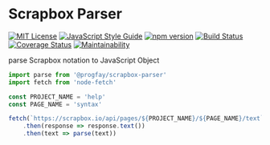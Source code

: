 # Scrapbox Parser

[![MIT License](http://img.shields.io/badge/license-MIT-blue.svg?style=flat)](LICENSE) [![JavaScript Style Guide](https://img.shields.io/badge/code_style-standard-brightgreen.svg)](https://standardjs.com) [![npm version](https://badge.fury.io/js/%40progfay%2Fscrapbox-parser.svg)](https://badge.fury.io/js/%40progfay%2Fscrapbox-parser) [![Build Status](https://travis-ci.org/progfay/scrapbox-parser.svg?branch=master)](https://travis-ci.org/progfay/scrapbox-parser) [![Coverage Status](https://coveralls.io/repos/github/progfay/scrapbox-parser/badge.svg?branch=master)](https://coveralls.io/github/progfay/scrapbox-parser?branch=master) [![Maintainability](https://api.codeclimate.com/v1/badges/1a79f7f5f4b1785ac616/maintainability)](https://codeclimate.com/github/progfay/scrapbox-parser/maintainability)

parse Scrapbox notation to JavaScript Object

```js
import parse from '@progfay/scrapbox-parser'
import fetch from 'node-fetch'

const PROJECT_NAME = 'help'
const PAGE_NAME = 'syntax'

fetch(`https://scrapbox.io/api/pages/${PROJECT_NAME}/${PAGE_NAME}/text`)
	.then(response => response.text())
	.then(text => parse(text))
```

